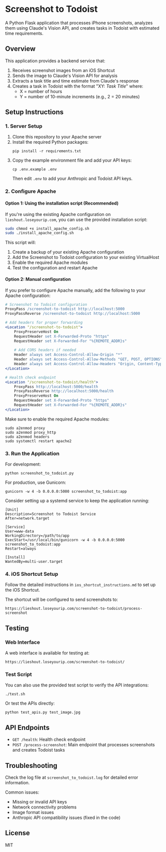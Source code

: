 # Screenshot to Todoist

A Python Flask application that processes iPhone screenshots, analyzes them using Claude's Vision API, and creates tasks in Todoist with estimated time requirements.

## Overview

This application provides a backend service that:

1. Receives screenshot images from an iOS Shortcut
2. Sends the image to Claude's Vision API for analysis
3. Extracts a task title and time estimate from Claude's response
4. Creates a task in Todoist with the format "XY: *Task Title*" where:
   - X = number of hours
   - Y = number of 10-minute increments (e.g., 2 = 20 minutes)

## Setup Instructions

### 1. Server Setup

1. Clone this repository to your Apache server
2. Install the required Python packages:
   ```
   pip install -r requirements.txt
   ```
3. Copy the example environment file and add your API keys:
   ```
   cp .env.example .env
   ```
   Then edit `.env` to add your Anthropic and Todoist API keys.

### 2. Configure Apache

#### Option 1: Using the installation script (Recommended)

If you're using the existing Apache configuration on `lieshout.loseyourip.com`, you can use the provided installation script:

```bash
sudo chmod +x install_apache_config.sh
sudo ./install_apache_config.sh
```

This script will:
1. Create a backup of your existing Apache configuration
2. Add the Screenshot to Todoist configuration to your existing VirtualHost
3. Enable the required Apache modules
4. Test the configuration and restart Apache

#### Option 2: Manual configuration

If you prefer to configure Apache manually, add the following to your Apache configuration:

```apache
# Screenshot to Todoist configuration
ProxyPass /screenshot-to-todoist http://localhost:5000
ProxyPassReverse /screenshot-to-todoist http://localhost:5000

# Add headers for proper forwarding
<Location "/screenshot-to-todoist">
    ProxyPreserveHost On
    RequestHeader set X-Forwarded-Proto "https"
    RequestHeader set X-Forwarded-For "%{REMOTE_ADDR}s"
    
    # Add CORS headers if needed
    Header always set Access-Control-Allow-Origin "*"
    Header always set Access-Control-Allow-Methods "GET, POST, OPTIONS"
    Header always set Access-Control-Allow-Headers "Origin, Content-Type, Accept, Authorization"
</Location>

# Health check endpoint
<Location "/screenshot-to-todoist/health">
    ProxyPass http://localhost:5000/health
    ProxyPassReverse http://localhost:5000/health
    ProxyPreserveHost On
    RequestHeader set X-Forwarded-Proto "https"
    RequestHeader set X-Forwarded-For "%{REMOTE_ADDR}s"
</Location>
```

Make sure to enable the required Apache modules:
```
sudo a2enmod proxy
sudo a2enmod proxy_http
sudo a2enmod headers
sudo systemctl restart apache2
```

### 3. Run the Application

For development:
```
python screenshot_to_todoist.py
```

For production, use Gunicorn:
```
gunicorn -w 4 -b 0.0.0.0:5000 screenshot_to_todoist:app
```

Consider setting up a systemd service to keep the application running:

```
[Unit]
Description=Screenshot to Todoist Service
After=network.target

[Service]
User=www-data
WorkingDirectory=/path/to/app
ExecStart=/usr/local/bin/gunicorn -w 4 -b 0.0.0.0:5000 screenshot_to_todoist:app
Restart=always

[Install]
WantedBy=multi-user.target
```

### 4. iOS Shortcut Setup

Follow the detailed instructions in `ios_shortcut_instructions.md` to set up the iOS Shortcut.

The shortcut will be configured to send screenshots to:
```
https://lieshout.loseyourip.com/screenshot-to-todoist/process-screenshot
```

## Testing

### Web Interface

A web interface is available for testing at:
```
https://lieshout.loseyourip.com/screenshot-to-todoist/
```

### Test Script

You can also use the provided test script to verify the API integrations:
```
./test.sh
```

Or test the APIs directly:
```
python test_apis.py test_image.jpg
```

## API Endpoints

- `GET /health`: Health check endpoint
- `POST /process-screenshot`: Main endpoint that processes screenshots and creates Todoist tasks

## Troubleshooting

Check the log file at `screenshot_to_todoist.log` for detailed error information.

Common issues:
- Missing or invalid API keys
- Network connectivity problems
- Image format issues
- Anthropic API compatibility issues (fixed in the code)

## License

MIT
